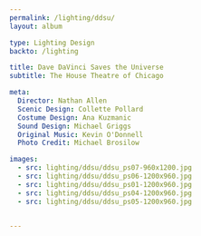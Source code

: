 ```yaml
---
permalink: /lighting/ddsu/
layout: album

type: Lighting Design
backto: /lighting

title: Dave DaVinci Saves the Universe
subtitle: The House Theatre of Chicago

meta: 
  Director: Nathan Allen
  Scenic Design: Collette Pollard
  Costume Design: Ana Kuzmanic
  Sound Design: Michael Griggs
  Original Music: Kevin O'Donnell
  Photo Credit: Michael Brosilow

images:
  - src: lighting/ddsu/ddsu_ps07-960x1200.jpg
  - src: lighting/ddsu/ddsu_ps06-1200x960.jpg
  - src: lighting/ddsu/ddsu_ps01-1200x960.jpg
  - src: lighting/ddsu/ddsu_ps04-1200x960.jpg
  - src: lighting/ddsu/ddsu_ps05-1200x960.jpg


---
```


